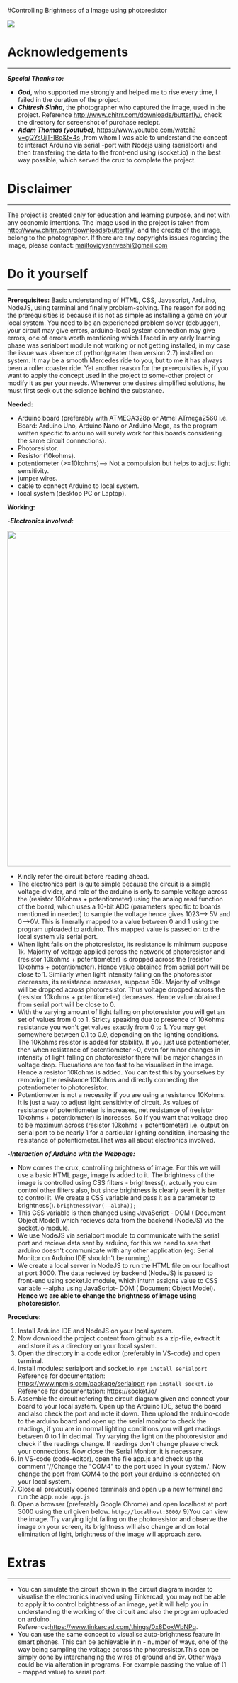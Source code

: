 #Controlling Brightness of a Image using photoresistor

<img src="featured_img.svg">

# Acknowledgements
***
***Special Thanks to:***
* ***God***, who supported me strongly and helped me to rise every time, I failed in the duration of the project.
* ***Chitresh Sinha***, the photographer who captured the image, used in the project. Reference http://www.chitrr.com/downloads/butterfly/, check the directory for screenshot of purchase reciept.
* ***Adam Thomas (youtube)***, https://www.youtube.com/watch?v=gQYsUjT-IBo&t=4s ,from whom I was able to understand the concept to interact Arduino via serial -port with Nodejs using (serialport) and then transfering the data to the front-end using (socket.io) in the best way possible, which served the crux to complete the project.

# Disclaimer
***
The project is created only for education and learning purpose, and not with any economic intentions. The image used in the project is taken from http://www.chitrr.com/downloads/butterfly/, and the credits of the image, belong to the photographer. If there are any copyrights issues regarding the image, please contact: mailtovigyannveshi@gmail.com

# Do it yourself
***
**Prerequisites:**
 Basic understanding of HTML, CSS, Javascript, Arduino, NodeJS, using terminal and finally problem-solving. The reason for adding the prerequisities is because it is not as simple as installing a game on your local system. You need to be an experienced problem solver (debugger), your circuit may give errors, arduino-local system connection may give errors, one of errors worth mentioning which I faced in my early learning phase was serialport module not working or not getting installed, in my case the issue was absence of python(greater than version 2.7) installed on system. It may be a smooth Mercedes ride to you, but to me it has always been a roller coaster ride.  Yet another reason for the prerequisities is, if you want to apply the concept used in the project to some-other project or modify it as per your needs. Whenever one desires simplified solutions, he must first seek out the science behind the substance.

**Needed:**
* Arduino board (preferably with ATMEGA328p or Atmel ATmega2560 i.e. Board: Arduino Uno, Arduino Nano or Arduino Mega, as the program written specific to arduino will surely work for this boards considering the same circuit connections).
* Photoresistor.
* Resistor (10kohms).
* potentiometer (>=10kohms)--> Not a compulsion but helps to adjust light sensitivity.
* jumper wires.
* cable to connect Arduino to local system.
* local system (desktop PC or Laptop).

**Working:**

-***Electronics Involved:***

<img src="circuit-diagram.png" width="1030px" height="757px">

* Kindly refer the circuit before reading ahead.
* The electronics part is quite simple because the circuit is a simple voltage-divider, and role of the arduino is only to sample voltage across the (resistor 10Kohms + potentiometer) using the analog read function of the board, which uses a 10-bit ADC (parameters specific to boards mentioned in needed) to sample the voltage hence gives 1023--> 5V and 0-->0V. This is linerally mapped to a value between 0 and 1 using the program uploaded to arduino. This  mapped value is passed on to the local system via serial port.
* When light falls on the photoresistor, its resistance is minimum suppose 1k. Majority of voltage applied across the network of photoresistor and (resistor 10kohms + potentiometer) is dropped across the (resistor 10kohms + potentiometer). Hence value obtained from serial port will be close to 1. Similarly when light intensity falling on the photoresistor decreases, its resistance increases, suppose 50k. Majority of voltage will be dropped across photoresistor. Thus voltage dropped across the (resistor 10kohms + potentiometer) decreases. Hence value obtained from serial port will be close to 0. 
* With the varying amount of light falling on photoresistor you will get an set of values from 0 to 1. Stricty speaking due to presence of 10Kohms resistance you won't get values exactly from 0 to 1. You may get somewhere between 0.1 to 0.9, depending on the lighting conditions. The 10Kohms resistor is added for stability. If you just use potentiometer, then when resistance of potentiometer ~0, even for minor changes in intensity of light falling on photoresistor there will be major changes in voltage drop. Flucuations are too fast to be visualised in the image. Hence a resistor 10Kohms is added. You can test this by yourselves by removing the resistance 10Kohms and directly connecting the potentiometer to photoresistor. 
* Potentiometer is not a necessity if you are using a resistance 10Kohms. It is just a way to adjust light sensitivity of circuit. As values of resistance of potentiometer is increases, net resistance of (resistor 10kohms + potentiometer) is increases. So If you want that voltage drop to be maximum across (resistor 10kohms + potentiometer) i.e. output on serial port to be nearly 1 for a particular lighting condition, increasing the resistance of potentiometer.That was all about electronics involved.

-***Interaction of Arduino with the Webpage:***
* Now comes the crux, controlling brightness of image. For this we will use a basic HTML page, image is added to it. The brightness of the image is controlled using CSS filters - brightness(), actually you can control other filters also, but since brightness is clearly seen it is better to control it. We create a CSS variable and pass it as a parameter to brightness(). 
`brightness(var(--alpha));`
* This CSS variable is then changed using JavaScript - DOM ( Document Object Model) which recieves data from the backend (NodeJS) via the socket.io module. 
* We use NodeJS via serialport module to communicate with the serial port and recieve data sent by arduino, for this we need to see that arduino doesn't communicate  with any other application (eg: Serial Monitor on Arduino IDE shouldn't be running). 
* We create a local server in NodeJS to run the HTML file on our localhost at port 3000. The data recieved by backend (NodeJS) is passed to front-end  using socket.io module, which inturn assigns value to CSS variable --alpha using JavaScript- DOM ( Document Object Model). **Hence we are able to change the brightness of image using photoresistor**.

**Procedure:**
 1) Install Arduino IDE and NodeJS on your local system.
 2) Now download the project content from github as a zip-file, extract it and store it as a directory on your local system.
 3) Open the directory in a code editor (preferably in VS-code) and open terminal. 
 4) Install modules: serialport and socket.io.
`npm install serialport`
 Reference for documentation: https://www.npmjs.com/package/serialport
`npm install socket.io`
Reference for documentation: https://socket.io/
 5) Assemble the circuit refering the circuit diagram given and connect your board to your local system. Open up the Arduino IDE, setup the board and also check the port and note it down. Then upload the arduino-code to the arduino board and open up the serial monitor to check the readings, if you are in normal lighting conditions you will get readings between 0 to 1 in decimal. Try varying the light on the photoresistor and check if the readings change. If readings don't change please check your connections. Now close the Serial Monitor, it is necessary.
 6) In VS-code (code-editor), open the file app.js and check up the comment '//Change the "COM4" to the port used in your system.'. Now change the port from COM4 to the port your arduino is connected on your local system.
7) Close all previously opened terminals and open up a new terminal and run the app. 
`node app.js`
8) Open a browser (preferably Google Chrome) and open localhost at port 3000 using the url given below.
`http://localhost:3000/`
9)You can view the image. Try varying light falling on the photoresistor and observe the image on your screen, its brightness will also change and on total elimination of light, brightness of the image will approach zero.

# Extras
***
* You can simulate the circuit shown in the circuit diagram inorder to visualise the electronics involved using Tinkercad, you may not be able to apply it to control brightness of an image, yet it will help you in understanding the working of the circuit and also the program uploaded on arduino. Reference:https://www.tinkercad.com/things/0x8DoxWbNPq.
* You can use the same concept to visualise auto-brightness feature in smart phones. This can be achievable in n - number of ways, one of the way being sampling the voltage across the photoresistor.This can be simply done by interchanging the wires of ground and  5v. Other ways could be via alteration in programs. For example passing the value of (1 - mapped value) to serial port.